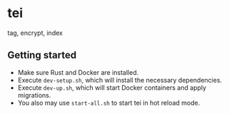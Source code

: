 # tei

tag, encrypt, index

## Getting started

- Make sure Rust and Docker are installed.
- Execute `dev-setup.sh`, which will install the necessary dependencies.
- Execute `dev-up.sh`, which will start Docker containers and apply migrations.
- You also may use `start-all.sh` to start tei in hot reload mode.
